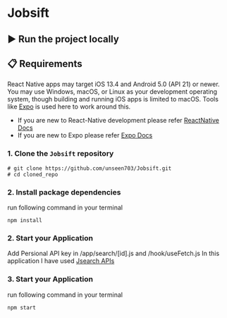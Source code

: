 # Jobsift
## ▶ Run the project locally

## 📋 Requirements

React Native apps may target iOS 13.4 and Android 5.0 (API 21) or newer. You may use Windows, macOS, or Linux as your development operating system, though building and running iOS apps is limited to macOS. Tools like [Expo](https://expo.dev) is used here to work around this.
- If you are new to React-Native development please refer [ReactNative Docs](https://reactnative.dev/docs/getting-started)
- If you are new to Expo please refer [Expo Docs](https://docs.expo.dev/get-started/create-a-project)


### 1. Clone the `Jobsift` repository
```
# git clone https://github.com/unseen703/Jobsift.git
# cd cloned_repo 
```

### 2. Install package dependencies
run following command in your terminal 
```
npm install
```
### 2. Start your Application 
Add Persional API key in /app/search/[id].js and /hook/useFetch.js
 In this application I have used [Jsearch APIs](https://rapidapi.com/letscrape-6bRBa3QguO5/api/jsearch)
 
### 3. Start your Application 
run following command in your terminal 
```
npm start
```
